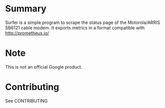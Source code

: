 # Summary
Surfer is a simple program to scrape the status page of the Motorola/ARRIS
SB6121 cable modem.  It exports metrics in a format compatible with
http://prometheus.io/

# Note
This is not an official Google product.

# Contributing
See CONTRIBUTING
